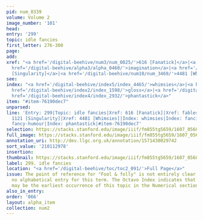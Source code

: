```yaml
---
pid: num_0339
volume: Volume 2
image_number: '101'
head:
entry: '299'
topic: idle fancies
first_letter: 276-300
page:
add:
xref: "<a href='/digital-beehive/num3/num_0825/'>616 [Fanatick]</a>|<a href='/digital-beehive/alpha4/alpha_0818/'>fables</a>|<a
  href='/digital-beehive/alpha3/alpha_0460/'>imagination</a>|<a href='/digital-beehive/num5/num_1516/'>1121
  [Singularity]</a>|<a href='/digital-beehive/num10/num_3469/'>4481 [Whimsies]</a>"
see:
index: "<a href='/digital-beehive/index5/index_4465/'>whimsies</a>|<a href='/digital-beehive/index2/index_1374/'>fancies</a>|<a
  href='/digital-beehive/index2/index_1598/'>gloss</a>|<a href='/digital-beehive/index2/index_1870/'>fancy-humour</a>|<a
  href='/digital-beehive/index4/index_2932/'>phantastick</a>"
item: "#item-76190dec7"
unparsed:
line: 'Entry: 299|Topic: idle fancies|Xref: 616 [Fanatick]|Xref: fables|Xref: imagination|Xref:
  1121 [Singularity]|Xref: 4481 [Whimsies]|Index: whimsies|Index: fancies|Index: gloss|Index:
  fancy-humour|Index: phantastick|#item-76190dec7'
selection: https://stacks.stanford.edu/image/iiif/fm855tg5659/1607_0568/330,2978,3053,727/full/0/default.jpg
full_image: https://stacks.stanford.edu/image/iiif/fm855tg5659/1607_0568/full/full/0/default.jpg
annotation_uri: http://dev.llgc.org.uk/annotation/1571430029742
sort_value: '210112978'
insertion:
thumbnail: https://stacks.stanford.edu/image/iiif/fm855tg5659/1607_0568/330,2978,600,180/250,/0/default.jpg
label: 299. idle fancies
location: "<a href='/digital-beehive/toc/toc2_091/'>Full Page</a>"
issue: The point of reference for "Fool & folly" is not entirely clear, as there is
  no alphabetical entry for this term. The Octavo Index indicates that 1159 [Folly]
  may be the earliest occurrence of this topic in the Numerical section of the Alvearium.
also_in_entry:
order: '066'
layout: alpha_item
collection: num2
---
```

